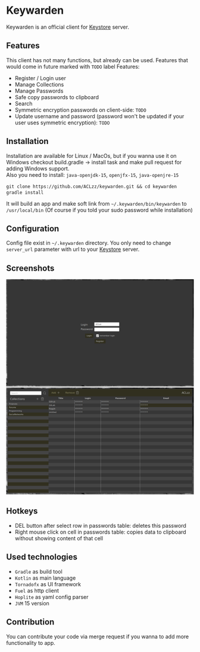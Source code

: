 # Keywarden
Keywarden is an official client for <a href="https://github.com/ACLzz/keystore-server">Keystore</a> server.<br/>

## Features
This client has not many functions, but already can be used. Features that would come in future marked with `TODO` label
Features:
  - Register / Login user
  - Manage Collections
  - Manage Passwords
  - Safe copy passwords to clipboard
  - Search
  - Symmetric encryption passwords on client-side: `TODO`
  - Update username and password (password won't be updated if your user uses symmetric encryption): `TODO`

## Installation
Installation are available for Linux / MacOs, but if you wanna use it on Windows checkout build.gradle -> install task and make pull request for adding Windows support.<br/>
Also you need to install: `java-openjdk-15`, `openjfx-15`, `java-openjre-15`
```
git clone https://github.com/ACLzz/keywarden.git && cd keywarden
gradle install
```
It will build an app and make soft link from `~/.keywarden/bin/keywarden` to `/usr/local/bin` (Of course if you told your sudo password while installation)

## Configuration
Config file exist in `~/.keywarden` directory. You only need to change `server_url` parameter with url to your <a href="https://github.com/ACLzz/keystore-server">Keystore</a> server.

## Screenshots
<img src="extra/auth-window.png?raw=true" width="720px"/>
<img src="extra/main-window.png?raw=true" width="720px"/>

## Hotkeys
- DEL button after select row in passwords table: deletes this password
- Right mouse click on cell in passwords table: copies data to clipboard without showing content of that cell

## Used technologies
- `Gradle` as build tool
- `Kotlin` as main language
- `Tornadofx` as UI framework
- `Fuel` as http client
- `Hoplite` as yaml config parser
- `JVM` 15 version

## Contribution
You can contribute your code via merge request if you wanna to add more functionality to app.
